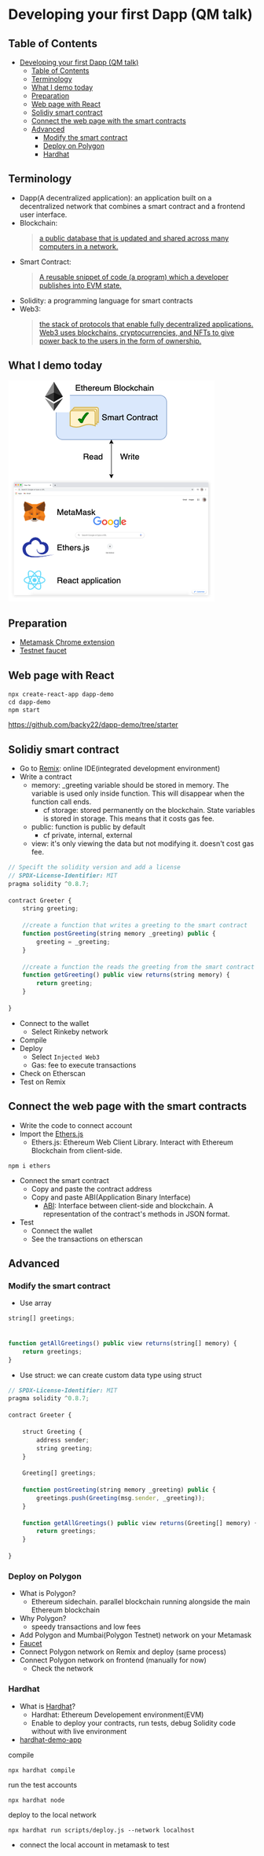 # Developing your first Dapp (QM talk)

## Table of Contents
- [Developing your first Dapp (QM talk)](#developing-your-first-dapp-qm-talk)
  - [Table of Contents](#table-of-contents)
  - [Terminology](#terminology)
  - [What I demo today](#what-i-demo-today)
  - [Preparation](#preparation)
  - [Web page with React](#web-page-with-react)
  - [Solidiy smart contract](#solidiy-smart-contract)
  - [Connect the web page with the smart contracts](#connect-the-web-page-with-the-smart-contracts)
  - [Advanced](#advanced)
    - [Modify the smart contract](#modify-the-smart-contract)
    - [Deploy on Polygon](#deploy-on-polygon)
    - [Hardhat](#hardhat)
## Terminology

- Dapp(A decentralized application): an application built on a decentralized network that combines a smart contract and a frontend user interface.
- Blockchain:
    >[a public database that is updated and shared across many computers in a network.](https://ethereum.org/en/developers/docs/intro-to-ethereum/)
- Smart Contract:
    >[A reusable snippet of code (a program) which a developer publishes into EVM state.](https://ethereum.org/en/developers/docs/intro-to-ethereum/)
- Solidity: a programming language for smart contracts
- Web3: 
    >[the stack of protocols that enable fully decentralized applications.](https://twitter.com/jbrukh/status/1449734638788821002)
    >[Web3 uses blockchains, cryptocurrencies, and NFTs to give power back to the users in the form of ownership. ](https://ethereum.org/en/web3/#introduction)

## What I demo today

![diagram](/dapp-diagram.png)

## Preparation

- [Metamask Chrome extension](https://metamask.io/)
- [Testnet faucet](https://faucet.paradigm.xyz/)

## Web page with React

```
npx create-react-app dapp-demo
cd dapp-demo
npm start
```

https://github.com/backy22/dapp-demo/tree/starter

## Solidiy smart contract

- Go to [Remix](https://remix.ethereum.org/): online IDE(integrated development environment)
- Write a contract
  - memory: _greeting variable should be stored in memory. The variable is used only inside function. This will disappear when the function call ends.
    - cf storage: stored permanently on the blockchain. State variables is stored in storage. This means that it costs gas fee.
  - public: function is public by default
    - cf private, internal, external
  - view: it's only viewing the data but not modifying it. doesn't cost gas fee.

```javascript
// Specift the solidity version and add a license
// SPDX-License-Identifier: MIT
pragma solidity ^0.8.7;

contract Greeter {
    string greeting;

    //create a function that writes a greeting to the smart contract
    function postGreeting(string memory _greeting) public {
        greeting = _greeting;
    }
    
    //create a function the reads the greeting from the smart contract
    function getGreeting() public view returns(string memory) {
        return greeting;
    }

}
```

- Connect to the wallet
  - Select Rinkeby network
- Compile
- Deploy
  - Select `Injected Web3`
  - Gas: fee to execute transactions
- Check on Etherscan
- Test on Remix

## Connect the web page with the smart contracts

- Write the code to connect account
- Import the [Ethers.js](https://docs.ethers.io/v5/)
  - Ethers.js: Ethereum Web Client Library. Interact with Ethereum Blockchain from client-side.

```
npm i ethers
```
- Connect the smart contract
  - Copy and paste the contract address
  - Copy and paste ABI(Application Binary Interface)
    - [ABI](https://docs.soliditylang.org/en/develop/abi-spec.html): Interface between client-side and blockchain. A representation of the contract's methods in JSON format.
- Test
  - Connect the wallet
  - See the transactions on etherscan
## Advanced

### Modify the smart contract

- Use array

```javascript
string[] greetings;


function getAllGreetings() public view returns(string[] memory) {
    return greetings;
}
```

- Use struct: we can create custom data type using struct

```javascript
// SPDX-License-Identifier: MIT
pragma solidity ^0.8.7;

contract Greeter {

    struct Greeting {
        address sender;
        string greeting;
    }

    Greeting[] greetings;

    function postGreeting(string memory _greeting) public {
        greetings.push(Greeting(msg.sender, _greeting));
    }

    function getAllGreetings() public view returns(Greeting[] memory) {
        return greetings;
    }

}
```
### Deploy on Polygon

- What is Polygon?
  - Ethereum sidechain. parallel blockchain running alongside the main Ethereum blockchain
- Why Polygon?
  - speedy transactions and low fees
- Add Polygon and Mumbai(Polygon Testnet) network on your Metamask
- [Faucet](https://mumbaifaucet.com/)
- Connect Polygon network on Remix and deploy (same process)
- Connect Polygon network on frontend (manually for now)
  - Check the network
### Hardhat

- What is [Hardhat](https://hardhat.org/)?
  - Hardhat: Ethereum Developement environment(EVM)
  - Enable to deploy your contracts, run tests, debug Solidity code without with live environment
- [hardhat-demo-app](https://github.com/backy22/hardhat-dapp-demo)

compile

```
npx hardhat compile
```

run the test accounts

```
npx hardhat node
```

deploy to the local network

```
npx hardhat run scripts/deploy.js --network localhost
```

- connect the local account in metamask to test
